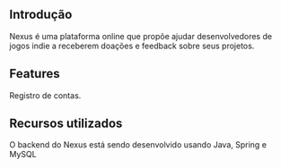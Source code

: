 ## Introdução
Nexus é uma plataforma online que propõe ajudar desenvolvedores de jogos indie a receberem doações e feedback sobre seus projetos.

## Features
Registro de contas.

## Recursos utilizados
O backend do Nexus está sendo desenvolvido usando Java, Spring e MySQL
